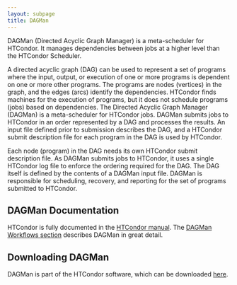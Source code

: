 ```yaml
---
layout: subpage
title: DAGMan
---
```


<p>
DAGMan (Directed Acyclic Graph Manager) is a meta-scheduler for
HTCondor.  It manages dependencies between jobs at a higher level than
the HTCondor Scheduler.
</p>

<p>
A directed acyclic graph (DAG) can be used to represent a set of
programs where the input, output, or execution of one or more programs
is dependent on one or more other programs. The programs are nodes
(vertices) in the graph, and the edges (arcs) identify the
dependencies. HTCondor finds machines for the execution of programs, but
it does not schedule programs (jobs) based on dependencies. The
Directed Acyclic Graph Manager (DAGMan) is a meta-scheduler for HTCondor
jobs. DAGMan submits jobs to HTCondor in an order represented by a DAG
and processes the results. An input file defined prior to submission
describes the DAG, and a HTCondor submit description file for each
program in the DAG is used by HTCondor.
</p>

<p>
Each node (program) in the DAG needs its own HTCondor submit description
file. As DAGMan submits jobs to HTCondor, it uses a single HTCondor log
file to enforce the ordering required for the DAG. The DAG itself is
defined by the contents of a DAGMan input file. DAGMan is responsible
for scheduling, recovery, and reporting for the set of programs
submitted to HTCondor.
</p>

<h2> DAGMan Documentation </h2>

<p>
HTCondor is fully documented in the <a
href="https://htcondor.readthedocs.io/en/latest">HTCondor manual</a>.
<!-- Note:  the link below will break if the manual sections change! -->
The <a
href="https://htcondor.readthedocs.io/en/latest/users-manual/dagman-workflows.html">
DAGMan Workflows section</a>
describes DAGMan in great detail.
</p>

<h2> Downloading DAGMan </h2>

<p>
DAGMan is part of the HTCondor software, which can be downloaded
<a href="http://research.cs.wisc.edu/htcondor/downloads">here</a>.
</p>